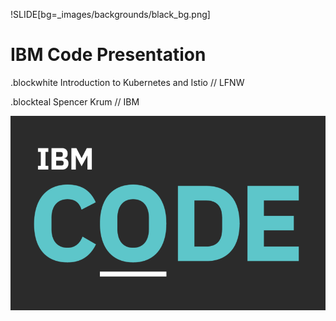 !SLIDE[bg=_images/backgrounds/black_bg.png]
# IBM Code Presentation
.blockwhite Introduction to Kubernetes and Istio // LFNW

.blockteal Spencer Krum // IBM


![IBM Code Logo](../_images/ibm_code_big.png)

